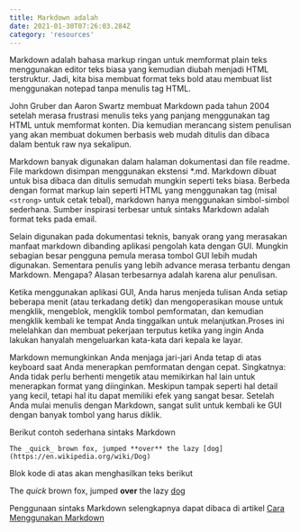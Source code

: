 ```yaml
---
title: Markdown adalah
date: 2021-01-30T07:26:03.284Z
category: 'resources'
---
```


Markdown adalah bahasa markup ringan untuk memformat plain teks menggunakan editor teks biasa yang kemudian diubah menjadi HTML terstruktur. Jadi, kita bisa membuat format teks bold atau membuat list menggunakan notepad tanpa menulis tag HTML.

John Gruber dan Aaron Swartz membuat Markdown pada tahun 2004 setelah merasa frustrasi menulis teks yang panjang menggunakan tag HTML untuk memformat konten. Dia kemudian merancang sistem penulisan yang akan membuat dokumen berbasis web mudah ditulis dan dibaca dalam bentuk raw nya sekalipun.

Markdown banyak digunakan dalam halaman dokumentasi dan file readme. File markdown disimpan menggunakan ekstensi \*.md. Markdown dibuat untuk bisa dibaca dan ditulis semudah mungkin seperti teks biasa. Berbeda dengan format markup lain seperti HTML yang menggunakan tag (misal `<strong>` untuk cetak tebal), markdown hanya menggunakan simbol-simbol sederhana. Sumber inspirasi terbesar untuk sintaks Markdown adalah format teks pada email.

Selain digunakan pada dokumentasi teknis, banyak orang yang merasakan manfaat markdown dibanding aplikasi pengolah kata dengan GUI. Mungkin sebagian besar pengguna pemula merasa tombol GUI lebih mudah digunakan. Sementara penulis yang lebih advance merasa terbantu dengan Markdown. Mengapa? Alasan terbesarnya adalah karena alur penulisan.

Ketika menggunakan aplikasi GUI, Anda harus menjeda tulisan Anda setiap beberapa menit (atau terkadang detik) dan mengoperasikan mouse untuk mengklik, mengeblok, mengklik tombol pemformatan, dan kemudian mengklik kembali ke tempat Anda tinggalkan untuk melanjutkan.Proses ini melelahkan dan membuat pekerjaan terputus ketika yang ingin Anda lakukan hanyalah mengeluarkan kata-kata dari kepala ke layar.

Markdown memungkinkan Anda menjaga jari-jari Anda tetap di atas keyboard saat Anda menerapkan pemformatan dengan cepat. Singkatnya: Anda tidak perlu berhenti mengetik atau memikirkan hal lain untuk menerapkan format yang diinginkan. Meskipun tampak seperti hal detail yang kecil, tetapi hal itu dapat memiliki efek yang sangat besar. Setelah Anda mulai menulis dengan Markdown, sangat sulit untuk kembali ke GUI dengan banyak tombol yang harus diklik.

Berikut contoh sederhana sintaks Markdown

    The _quick_ brown fox, jumped **over** the lazy [dog](https://en.wikipedia.org/wiki/Dog)

Blok kode di atas akan menghasilkan teks berikut

The _quick_ brown fox, jumped **over** the lazy [dog](https://en.wikipedia.org/wiki/Dog)

Penggunaan sintaks Markdown selengkapnya dapat dibaca di artikel [Cara Menggunakan Markdown](https://mmdmthr.github.io/cara-menggunakan-markdown)
